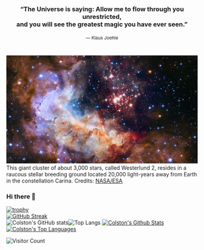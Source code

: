 <div align="center">
  <h3>
    “The Universe is saying: Allow me to flow through you unrestricted,<br>and you will see the greatest magic you have ever seen.”
  </h3>
  <small>― Klaus Joehle</small>
  <h1></h1>
</div>  

[<img src="cover/Westerlund 2.png">](https://science.nasa.gov/image-detail/42916480792-cd4b5fcfdf-o/)
This giant cluster of about 3,000 stars, called Westerlund 2, resides in a raucous stellar breeding ground located 20,000 light-years away from Earth in the constellation Carina. Credits: [NASA/ESA](https://science.nasa.gov/mission/hubble/multimedia/hubble-images/)
### Hi there 👋  
[![trophy](https://github-profile-trophy.vercel.app/?username=ColstonBod-oy&theme=matrix&no-frame=true)](https://github.com/ryo-ma/github-profile-trophy)  
[![GitHub Streak](https://streak-stats.demolab.com?user=ColstonBod-oy&theme=hacker&currStreakNum=00CB06&border=00CB06&stroke=00CB06&sideNums=00CB06&sideLabels=00CB06&dates=00CB06&excludeDaysLabel=00CB06&background=000000&ring=00CB06&fire=00CB06&currStreakLabel=00CB06)](https://git.io/streak-stats)  
![Colston's GitHub stats](https://github-readme-stats.vercel.app/api?username=ColstonBod-oy&show_icons=true&title_color=00CB06&text_color=00CB06&icon_color=00CB06&border_color=00CB06&bg_color=000000)![Top Langs](https://github-readme-stats.vercel.app/api/top-langs/?username=ColstonBod-oy&layout=compact&langs_count=8&card_width=400&title_color=00CB06&text_color=00CB06&icon_color=00CB06&border_color=00CB06&bg_color=000000) 
<a>
<a href="https://github.com/ColstonBod-oy"><img alt="Colston's Github Stats" src="https://denvercoder1-github-readme-stats.vercel.app/api?username=ColstonBod-oy&show_icons=true&count_private=true&title_color=00CB06&text_color=00CB06&icon_color=00CB06&border_color=00CB06&bg_color=000000" height="192px" width="49.5%"/></a>
<a href="https://github.com/ColstonBod-oy"><img alt="Colston's Top Languages" src="https://denvercoder1-github-readme-stats.vercel.app/api/top-langs/?username=ColstonBod-oy&langs_count=6&layout=compact&title_color=00CB06&text_color=00CB06&icon_color=00CB06&border_color=00CB06&bg_color=000000" height="192px" width="49.5%"/></a>
</a>  

![Visitor Count](https://profile-counter.glitch.me/ColstonBod-oy/count.svg)


